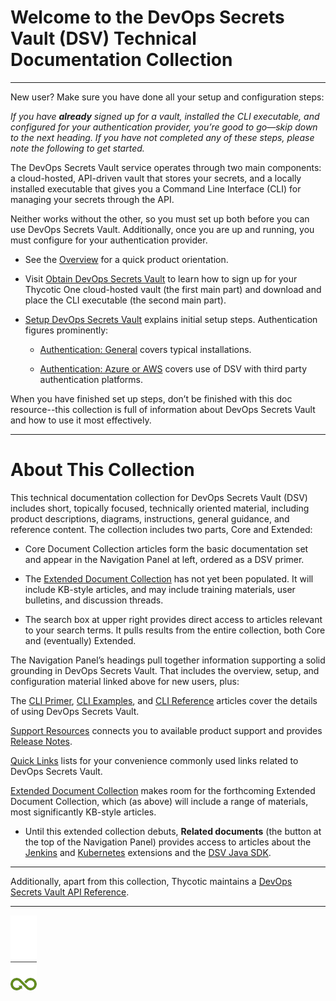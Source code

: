 ﻿[title]: # (Getting Started)
[tags]: # (DevOps Secrets Vault,DSV,)
[priority]: # (1)

# Welcome to the DevOps Secrets Vault (DSV) Technical Documentation Collection

  
---
  

New user? Make sure you have done all your setup and configuration steps:

*If you have **already** signed up for a vault, installed the CLI executable, and configured for your authentication provider, you’re good to go—skip down to the next heading. If you have not completed any of these steps, please note the following to get started.*

The DevOps Secrets Vault service operates through two main components: a cloud-hosted, API-driven vault that stores your secrets, and a locally installed executable that gives you a Command Line Interface (CLI) for managing your secrets through the API.

Neither works without the other, so you must set up both before you can use DevOps Secrets Vault. Additionally, once you are up and running, you must configure for your authentication provider.

* See the [Overview](./01-overview/index.md) for a quick product orientation.

* Visit [Obtain DevOps Secrets Vault](./02-obtain/index.md) to learn how to sign up for your Thycotic One cloud-hosted vault (the first main part) and download and place the CLI executable (the second main part).

* [Setup DevOps Secrets Vault](./03-setup/index.md) explains initial setup steps. Authentication figures prominently:

  * [Authentication: General](./04-authent-gen/index.md) covers typical installations.

  * [Authentication: Azure or AWS](./05-authent-azure-aws/index.md) covers use of DSV with third party authentication platforms.

When you have finished set up steps, don’t be finished with this doc resource--this collection is full of information about DevOps Secrets Vault and how to use it most effectively.

  
---
  

# About This Collection

This technical documentation collection for DevOps Secrets Vault (DSV) includes short, topically focused, technically oriented material, including product descriptions, diagrams, instructions, general guidance, and reference content. The collection includes two parts, Core and Extended:

* Core Document Collection articles form the basic documentation set and appear in the Navigation Panel at left, ordered as a DSV primer.

* The [Extended Document Collection](./9000-extended/) has not yet been populated. It will include KB-style articles, and may include training materials, user bulletins, and discussion threads.
 
* The search box at upper right provides direct access to articles relevant to your search terms. It pulls results from the entire collection, both Core and (eventually) Extended.

The Navigation Panel’s headings pull together information supporting a solid grounding in DevOps Secrets Vault. That includes the overview, setup, and configuration material linked above for new users, plus:

The [CLI Primer](./06-cli-primer/index.md), [CLI Examples](./07-cli-examples/index.md), and [CLI Reference](./08-cli-ref/index.md) articles cover the details of using DevOps Secrets Vault.

[Support Resources](./11-cust-support/index.md) connects you to available product support and provides [Release Notes](./11-cust-support/2110-release-notes.md).

[Quick Links](./16-quick-links/) lists for your convenience commonly used links related to DevOps Secrets Vault.

[Extended Document Collection](./9000-extended/) makes room for the forthcoming Extended Document Collection, which (as above) will include a range of materials, most significantly KB-style articles.

* Until this extended collection debuts, **Related documents** (the button at the top of the Navigation Panel) provides access to articles about the [Jenkins](/dsv-extension-jenkins) and [Kubernetes](/dsv-extension-kubernetes) extensions and the [DSV Java SDK](/dsv-sdk-java).

---
  

Additionally, apart from this collection, Thycotic maintains a [DevOps Secrets Vault API Reference](https://dsv.thycotic.com/api).

  
---

![Article End](dsv-bug.png)

  
